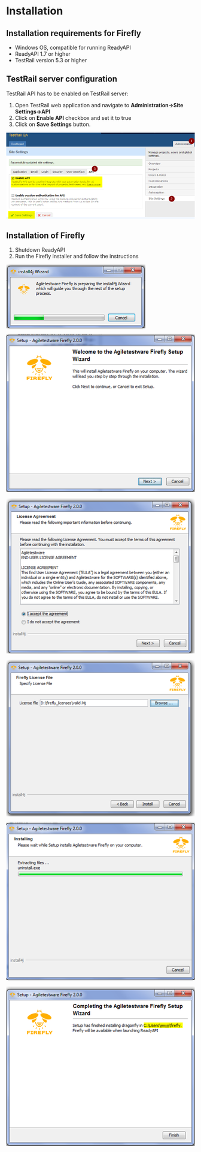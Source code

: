 # Installation

## Installation requirements for Firefly
*	Windows OS, compatible for running ReadyAPI
*   ReadyAPI 1.7 or higher
*   TestRail version 5.3 or higher

## TestRail server configuration
TestRail API has to be enabled on TestRail server:

1.  Open TestRail web application and navigate to **Administration->Site Settings->API** 
2.  Click on **Enable API** checkbox and set it to true
3.	Click on **Save Settings** button.

![Enable API](images/enable_API.png "Enable API")

## Installation of Firefly
1.	Shutdown ReadyAPI
2.	Run the Firefly installer and follow the instructions

![""](images/install-1.png "Firefly installation")

![""](images/install-2.png "Firefly installation")

![""](images/install-3.png "Firefly installation")

![""](images/install-4.png "Firefly installation")

![""](images/install-5.png "Firefly installation")

![""](images/install-6.png "Firefly installation")